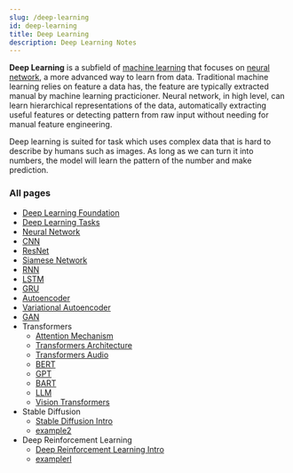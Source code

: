 ```yaml
---
slug: /deep-learning
id: deep-learning
title: Deep Learning
description: Deep Learning Notes
---
```


**Deep Learning** is a subfield of [machine learning](/machine-learning) that focuses on [neural network](deep-learning/neural-network), a more advanced way to learn from data. Traditional machine learning relies on feature a data has, the feature are typically extracted manual by machine learning practicioner. Neural network, in high level, can learn hierarchical representations of the data, automatically extracting useful features or detecting pattern from raw input without needing for manual feature engineering.

Deep learning is suited for task which uses complex data that is hard to describe by humans such as images. As long as we can turn it into numbers, the model will learn the pattern of the number and make prediction.

### All pages

- [Deep Learning Foundation](deep-learning/deep-learning-foundation)
- [Deep Learning Tasks](deep-learning/deep-learning-tasks)
- [Neural Network](deep-learning/neural-network)
- [CNN](deep-learning/cnn)
- [ResNet](deep-learning/resnet)
- [Siamese Network](deep-learning/siamese-network)
- [RNN](deep-learning/rnn)
- [LSTM](deep-learning/lstm)
- [GRU](deep-learning/gru)
- [Autoencoder](deep-learning/autoencoder)
- [Variational Autoencoder](deep-learning/variational-autoencoder)
- [GAN](deep-learning/gan)
- Transformers
  - [Attention Mechanism](deep-learning/transformers/attention-mechanism)
  - [Transformers Architecture](deep-learning/transformers/transformers-architecture)
  - [Transformers Audio](deep-learning/transformers/transformers-audio)
  - [BERT](deep-learning/transformers/bert)
  - [GPT](deep-learning/transformers/gpt)
  - [BART](deep-learning/transformers/bart)
  - [LLM](deep-learning/transformers/llm)
  - [Vision Transformers](deep-learning/transformers/vision-transformers)
- Stable Diffusion
  - [Stable Diffusion Intro](deep-learning/stable-diffusion/stable-diffusion-intro)
  - [example2](deep-learning/stable-diffusion/example2)
- Deep Reinforcement Learning
  - [Deep Reinforcement Learning Intro](deep-learning/deep-reinforcement-learning/deep-reinforcement-learning-intro)
  - [examplerl](deep-learning/deep-reinforcement-learning/examplerl)
